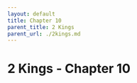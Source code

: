 ```yaml
---
layout: default
title: Chapter 10
parent_title: 2 Kings
parent_url: ./2kings.md
---
```


# 2 Kings - Chapter 10

